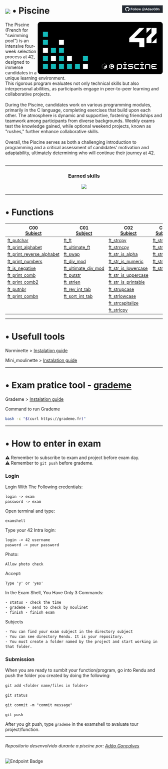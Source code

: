 # <a href="#" style="pointer-events: none;"> <img src="https://img.shields.io/badge/status-finished-success?color=%2312bab9&style=flat-square"/></a> • Piscine <a href="https://github.com/AdaoG0n" style="pointer-events: none;"> <img src="https://github.com/AdaoG0n/AdaoG0n/blob/main/assests/Followbutton.png" width="130" align="right"/></a>
<a href="#" style="pointer-events: none;">
<img align="right" src="https://github.com/AdaoG0n/AdaoG0n/blob/main/assests/piscine42.png" width="400"/>
</a>

The Piscine (French for "swimming pool") is an intensive four-week selection process at 42, designed to immerse candidates in a unique learning environment. <br/>
This rigorous program evaluates not only technical skills but also interpersonal abilities, as participants engage in peer-to-peer learning and collaborative projects. <br/>
<br/>
During the Piscine, candidates work on various programming modules, primarily in the C language, completing exercises that build upon each other. The atmosphere is dynamic and supportive, fostering friendships and teamwork among participants from diverse backgrounds. Weekly exams test the knowledge gained, while optional weekend projects, known as "rushes," further enhance collaborative skills. 
<br/>
<br/>
Overall, the Piscine serves as both a challenging introduction to programming and a critical assessment of candidates' motivation and adaptability, ultimately determining who will continue their journey at 42.
<br/>
<br/>

---
<div align="center">
  
### Earned skills

  <a href="#" style="pointer-events: none;">
    <img src="https://skillicons.dev/icons?i=git,vim,powershell,c" />
  </a>
</p> 

---
</div>

# • Functions

| C00 <br/>[Subject](https://github.com/AdaoG0n/42_Piscine/blob/main/C%20Projects/C00/pt.subject.pdf)                           | C01 <br/>[Subject](https://github.com/AdaoG0n/42_Piscine/blob/main/C%20Projects/C01/pt.subject.pdf)                     | C02<br/> [Subject](https://github.com/AdaoG0n/42_Piscine/blob/main/C%20Projects/C02/pt.subject.pdf)                    | C03<br/> [Subject](https://github.com/AdaoG0n/42_Piscine/blob/main/C%20Projects/C03/pt.subject.pdf)                  | C04<br/> [Subject](https://github.com/AdaoG0n/42_Piscine/blob/main/C%20Projects/C04/pt.subject.pdf)                | C05<br/> [Subject](https://github.com/AdaoG0n/42_Piscine/blob/main/C%20Projects/C05/pt.subject.pdf)                     | C06 <br/>[Subject](https://github.com/AdaoG0n/42_Piscine/blob/main/C%20Projects/C06/pt.subject.pdf)                    | C07 <br/>[Subject](https://github.com/AdaoG0n/42_Piscine/blob/main/C%20Projects/C07/pt.subject.pdf)                    |
|-------------------------------|--------------------------|------------------------|----------------------|---------------------|---------------------------|-------------------------|-------------------------|
| [ft_putchar](https://github.com/AdaoG0n/42_Piscine/blob/main/C%20Projects/C00/ex00/ft_putchar.c)                    | [ft_ft](https://github.com/AdaoG0n/42_Piscine/blob/main/C%20Projects/C01/ex00/ft_ft.c)                     | [ft_strcpy](https://github.com/AdaoG0n/42_Piscine/blob/main/C%20Projects/C02/ex00/ft_strcpy.c)              | [ft_strcmp](https://github.com/AdaoG0n/42_Piscine/blob/main/C%20Projects/C03/ex00/ft_strcmp.c)            | [ft_strlen](https://github.com/AdaoG0n/42_Piscine/blob/main/C%20Projects/C04/ex00/ft_strlen.c)             | [ft_iterative_factorial](https://github.com/AdaoG0n/42_Piscine/blob/main/C%20Projects/C05/ex00/ft_iterative_factorial.c)    | [ft_print_program_name](https://github.com/AdaoG0n/42_Piscine/blob/main/C%20Projects/C06/ex00/ft_print_program_name.c)   | [ft_strdup](https://github.com/AdaoG0n/42_Piscine/blob/main/C%20Projects/C07/ex00/ft_strdup.c)               |
| [ft_print_alphabet](https://github.com/AdaoG0n/42_Piscine/blob/main/C%20Projects/C00/ex01/ft_print_alphabet.c)             | [ft_ultimate_ft](https://github.com/AdaoG0n/42_Piscine/blob/main/C%20Projects/C01/ex01/ft_ultimate_ft.c)           | [ft_strncpy](https://github.com/AdaoG0n/42_Piscine/blob/main/C%20Projects/C02/ex01/ft_strncpy.c)             | [ft_strncmp](https://github.com/AdaoG0n/42_Piscine/blob/main/C%20Projects/C03/ex01/ft_strncmp.c)           | [ft_putstr](https://github.com/AdaoG0n/42_Piscine/blob/main/C%20Projects/C04/ex01/ft_putstr.c)      | [ft_recursive_factorial](https://github.com/AdaoG0n/42_Piscine/blob/main/C%20Projects/C05/ex01/ft_recursive_factorial.c)     | [ft_print_params](https://github.com/AdaoG0n/42_Piscine/blob/main/C%20Projects/C06/ex01/ft_print_params.c)         | [ft_range](https://github.com/AdaoG0n/42_Piscine/blob/main/C%20Projects/C07/ex01/ft_range.c)                |
| [ft_print_reverse_alphabet](https://github.com/AdaoG0n/42_Piscine/blob/main/C%20Projects/C00/ex02/ft_print_reverse_alphabet.c)     | [ft_swap](https://github.com/AdaoG0n/42_Piscine/blob/main/C%20Projects/C01/ex02/ft_swap.c)                  | [ft_str_is_alpha](https://github.com/AdaoG0n/42_Piscine/blob/main/C%20Projects/C02/ex02/ft_str_is_alpha.c)        | [ft_strcat](https://github.com/AdaoG0n/42_Piscine/blob/main/C%20Projects/C03/ex02/ft_strcat.c)            | [ft_putnbr](https://github.com/AdaoG0n/42_Piscine/blob/main/C%20Projects/C04/ex02/ft_putnbr.c)        | [ft_iterative_power](https://github.com/AdaoG0n/42_Piscine/blob/main/C%20Projects/C05/ex02/ft_iterative_power.c)        | [ft_rev_params](https://github.com/AdaoG0n/42_Piscine/blob/main/C%20Projects/C06/ex02/ft_rev_params.c)           | [ft_ultimate_range](https://github.com/AdaoG0n/42_Piscine/blob/main/C%20Projects/C07/ex02/ft_ultimate_range.c)       |
| [ft_print_numbers](https://github.com/AdaoG0n/42_Piscine/blob/main/C%20Projects/C00/ex03/ft_print_numbers.c)              | [ft_div_mod](https://github.com/AdaoG0n/42_Piscine/blob/main/C%20Projects/C01/ex03/ft_div_mod.c)               | [ft_str_is_numeric](https://github.com/AdaoG0n/42_Piscine/blob/main/C%20Projects/C02/ex03/ft_str_is_numeric.c)      | [ft_strncat](https://github.com/AdaoG0n/42_Piscine/blob/main/C%20Projects/C03/ex03/ft_strncat.c)           | [ft_atoi](https://github.com/AdaoG0n/42_Piscine/blob/main/C%20Projects/C04/ex03/ft_atoi.c)                  | [ft_recursive_power](https://github.com/AdaoG0n/42_Piscine/blob/main/C%20Projects/C05/ex03/ft_recursive_power.c)         | [ft_sort_params](https://github.com/AdaoG0n/42_Piscine/blob/main/C%20Projects/C06/ex03/ft_sort_params.c)          | [ft_strjoin](https://github.com/AdaoG0n/42_Piscine/blob/main/C%20Projects/C07/ex03/ft_strjoin.c)             |
| [ft_is_negative](https://github.com/AdaoG0n/42_Piscine/blob/main/C%20Projects/C00/ex04/ft_is_negative.c)                | [ft_ultimate_div_mod](https://github.com/AdaoG0n/42_Piscine/blob/main/C%20Projects/C01/ex04/ft_ultimate_div_mod.c)      | [ft_str_is_lowercase](https://github.com/AdaoG0n/42_Piscine/blob/main/C%20Projects/C02/ex04/ft_str_is_lowercase.c)    | [ft_strstr](https://github.com/AdaoG0n/42_Piscine/blob/main/C%20Projects/C03/ex04/ft_strstr.c)            |  | [ft_fibonacci](https://github.com/AdaoG0n/42_Piscine/blob/main/C%20Projects/C05/ex04/ft_fibonacci.c)              |                         |                         |
| [ft_print_comb](https://github.com/AdaoG0n/42_Piscine/blob/main/C%20Projects/C00/ex05/ft_print_comb.c)                 | [ft_putstr](https://github.com/AdaoG0n/42_Piscine/blob/main/C%20Projects/C01/ex05/ft_putstr.c)                 | [ft_str_is_uppercase](https://github.com/AdaoG0n/42_Piscine/blob/main/C%20Projects/C02/ex05/ft_str_is_uppercase.c)    |                      |  | [ft_sqrt](https://github.com/AdaoG0n/42_Piscine/blob/main/C%20Projects/C05/ex05/ft_sqrt.c)                   |                         |                         |
| [ft_print_comb2](https://github.com/AdaoG0n/42_Piscine/blob/main/C%20Projects/C00/ex06/ft_print_comb2.c)                | [ft_strlen](https://github.com/AdaoG0n/42_Piscine/blob/main/C%20Projects/C01/ex06/ft_strlen.c)                | [ft_str_is_printable](https://github.com/AdaoG0n/42_Piscine/blob/main/C%20Projects/C02/ex06/ft_str_is_printable.c)    |                      |                     | [ft_is_prime](https://github.com/AdaoG0n/42_Piscine/blob/main/C%20Projects/C05/ex06/ft_is_prime.c)               |                         |                         |
| [ft_putnbr](https://github.com/AdaoG0n/42_Piscine/blob/main/C%20Projects/C00/ex07/ft_putnbr.c)                     | [ft_rev_int_tab](https://github.com/AdaoG0n/42_Piscine/blob/main/C%20Projects/C01/ex07/ft_rev_int_tab.c)           | [ft_strupcase](https://github.com/AdaoG0n/42_Piscine/blob/main/C%20Projects/C02/ex07/ft_strupcase.c)           |                      |                     | [ft_find_next_prime](https://github.com/AdaoG0n/42_Piscine/blob/main/C%20Projects/C05/ex07/ft_find_next_prime.c)        |                         |                         |
| [ft_print_combn](https://github.com/AdaoG0n/42_Piscine/blob/main/C%20Projects/C00/ex08/ft_print_combn.c)               | [ft_sort_int_tab](https://github.com/AdaoG0n/42_Piscine/blob/main/C%20Projects/C01/ex08/ft_sort_int_tab.c)         | [ft_strlowcase](https://github.com/AdaoG0n/42_Piscine/blob/main/C%20Projects/C02/ex08/ft_strlowcase.c)          |                      |                     |      |                         |                         |
|                               |                          | [ft_strcapitalize](https://github.com/AdaoG0n/42_Piscine/blob/main/C%20Projects/C02/ex09/ft_strcapitalize.c)      |                      |                     |                         |                         |                         |
|                               |                          | [ft_strlcpy](https://github.com/AdaoG0n/42_Piscine/blob/main/C%20Projects/C02/ex10/ft_strlcpy.c)          |                      |                     |                         |                         |                         |


---
# • Usefull tools

Norminette > [Instalation guide](https://github.com/42School/norminette)
 
Mini_moulinette > [Instalation guide](https://github.com/k11q/mini-moulinette)

---
# • Exam pratice tool - [grademe](https://grademe.fr/)

Grademe > [Instalation guide](https://github.com/JCluzet/42_EXAM)

Command to run Grademe
```bash
bash -c "$(curl https://grademe.fr)"
```

---

# • How to enter in exam
⚠️ Remember to subscribe to exam and project before exam day.<br/>
⚠️ Remember to `git push` before grademe.

### Login 
Login With The Following credentials:
```
login -> exam
password -> exam
```
Open terminal and type:
```
examshell
```
Type your 42 Intra login:
```
login -> 42 username
pasword -> your password
```
Photo:
```
Allow photo check
```
Accept:
```
Type 'y' or 'yes'
```
In the Exam Shell, You Have Only 3 Commands:
```
- status - check the time
- grademe - send to check by moulinet
- finish - finish exam
```
Subjects
```
- You can find your exam subject in the directory subject
- You can see directory Rendu. It is your repository.
- You must create a folder named by the project and start working in that folder.
```

### Submission

When you are ready to sumbit your function/program, go into Rendu and push the folder you created by doing the following:

```git add <folder name/files in folder>```

```git status```

```git commit -m "commit message"```

```git push``` 

After you git push, type `grademe` in the examshell to avaluate tour project/function. 


---

###### Repositorio desenvolvido durante a piscine por: <a href="https://github.com/AdaoG0n">Adão Gonçalves</a>
![Endpoint Badge](https://img.shields.io/endpoint?url=https%3A%2F%2Fhits.dwyl.com%2FAdaoG0n%2F42_Piscine.json&style=flat-square&labelColor=black&color=blue)
